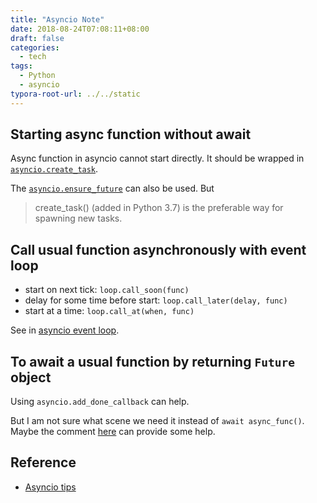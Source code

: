 ```yaml
---
title: "Asyncio Note"
date: 2018-08-24T07:08:11+08:00
draft: false
categories:
  - tech
tags:
  - Python
  - asyncio
typora-root-url: ../../static
---
```


## Starting async function without await

Async function in asyncio cannot start directly. It should be wrapped in [`asyncio.create_task`](https://docs.python.org/3/library/asyncio-task.html#asyncio.create_task).

The [`asyncio.ensure_future`](https://docs.python.org/3/library/asyncio-task.html#asyncio.ensure_future) can also be used. But

>  create_task() (added in Python 3.7) is the preferable way for spawning new tasks.

## Call usual function asynchronously with event loop

- start on next tick: `loop.call_soon(func)`
- delay for some time before start: `loop.call_later(delay, func)`
- start at a time: `loop.call_at(when, func)`

See in [asyncio event loop](https://docs.python.org/3/library/asyncio-eventloop.html).

## To await a usual function by returning `Future` object

Using `asyncio.add_done_callback` can help.

But I am not sure what scene we need it instead of `await async_func()`. Maybe the comment [here](https://stackoverflow.com/questions/44345139/python-asyncio-add-done-callback-with-async-def) can provide some help.

## Reference

- [Asyncio tips](http://www.py-my.ru/2018/05/01/asyncio.html)
